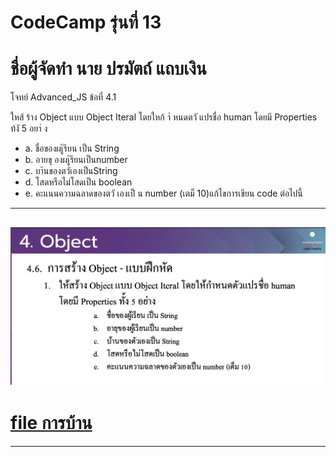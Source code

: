 # CodeCamp รุ่นที่ 13

# **ชื่อผู้จัดทำ นาย ปรมัตถ์ แถบเงิน**

โจทย์ Advanced_JS ข้อที่ 4.1

ใหส้ ร้าง Object แบบ Object Iteral โดยใหก้ าํ หนดตวั แปรชื่อ human
โดยมี Properties ท้งั 5 อยา่ ง
- a. ชื่อของผเู้รียน เป็น String
- b. อายขุ องผเู้รียนเป็นnumber
- c. บา้นของตวัเองเป็นString
- d. โสดหรือไม่โสดเป็น boolean
- e. คะแนนความฉลาดของตวั เองเป็ น number (เตม็ 10)แก้ไขการเขียน code ต่อไปนี้
---
![picpra gob](pic4.1.png)
---
# [file การบ้าน](advancedJS41.js)
---
